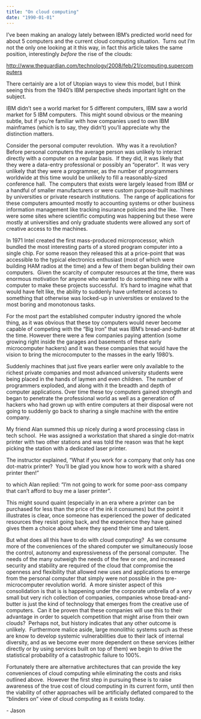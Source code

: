 ```yaml
---
title: "On cloud computing"
date: "1990-01-01"
---
```


<div class="content">
<p>I’ve been making an analogy lately between IBM’s predicted world need for
about 5 computers and the current cloud computing situation.  Turns out I’m
not the only one looking at it this way, in fact this article takes the same
position, interestingly <em>before</em> the rise of the clouds:</p>
<p><a href="http://www.theguardian.com/technology/2008/feb/21/computing.supercomputers" target="_blank"> http://www.theguardian.com/technology/2008/feb/21/computing.supercomputers
</a></p>
<p>There certainly are a lot of Utopian ways to view this model, but I think
seeing this from the 1940’s IBM perspective sheds important light on the
subject.</p>
<p>IBM didn’t see a world market for 5 different computers, IBM saw a world
market for 5 IBM computers.  This might sound obvious or the meaning subtle,
but if you’re familiar with how companies used to own IBM mainframes (which is
to say, they didn’t) you’ll appreciate why the distinction matters.</p>
<p>Consider the personal computer revolution.  Why was it a revolution?  Before
personal computers the average person was unlikely to interact directly with a
computer on a regular basis.  If they did, it was likely that they were a
data-entry professional or possibly an “operator”.  It was very unlikely that
they were a programmer, as the number of programmers worldwide at this time
would be unlikely to fill a reasonably-sized conference hall.  The computers
that exists were largely leased from IBM or a handful of smaller manufacturers
or were custom purpose-built machines by universities or private research
institutions.  The range of applications for these computers amounted mostly
to accounting systems or other business information management like tracking
insurance policies and the like.  There were some sites where scientific
computing was happening but these were mostly at universities and only
graduate students were allowed any sort of creative access to the machines.</p>
<p>In 1971 Intel created the first mass-produced microprocessor, which bundled
the most interesting parts of a stored program computer into a single chip.
For some reason they released this at a price-point that was accessible to the
typical electronics enthusiast (most of which were building HAM radios at the
time) and a few of them began building their own computers.  Given the
scarcity of computer resources at the time, there was enormous motivation for
anyone who wanted to do something new with a computer to make these projects
successful.  It’s hard to imagine what that would have felt like, the ability
to suddenly have unfettered access to something that otherwise was locked-up
in universities or enslaved to the most boring and monotonous tasks.</p>
<p>For the most part the established computer industry ignored the whole thing,
as it was obvious that these toy computers would never become capable of
competing with the “Big Iron” that was IBM’s bread-and-butter at the time.
However there were a few companies paying attention (some growing right inside
the garages and basements of these early microcomputer hackers) and it was
these companies that would have the vision to bring the microcomputer to the
masses in the early 1980’s.</p>
<p>Suddenly machines that just five years earlier were only available to the
richest private companies and most advanced university students were being
placed in the hands of laymen and even children.  The number of programmers
exploded, and along with it the breadth and depth of computer applications.
Over time these toy computers gained strength and began to penetrate the
professional world as well as a generation of hackers who had grown up with
entire computers at their disposal were not going to suddenly go back to
sharing a single machine with the entire company.</p>
<p>My friend Alan summed this up nicely during a word processing class in tech
school.  He was assigned a workstation that shared a single dot-matrix printer
with two other stations and was told the reason was that he kept picking the
station with a dedicated laser printer.</p>
<p>The instructor explained, “What if you work for a company that only has one
dot-matrix printer?  You’ll be glad you know how to work with a shared printer
then!”</p>
<p>to which Alan replied: “I’m not going to work for some poor-ass company that
can’t afford to buy me a laser printer”.</p>
<p>This might sound quaint (especially in an era where a printer can be purchased
for less than the price of the ink it consumes) but the point it illustrates
is clear, once someone has experienced the power of dedicated resources they
resist going back, and the experience they have gained gives them a choice
about where they spend their time and talent.</p>
<p>But what does all this have to do with cloud computing?  As we consume more of
the conveniences of the shared computer we simultaneously loose the control,
autonomy and expressiveness of the personal computer.  The needs of the many
outweigh the needs of the few or one, and increased security and stability are
required of the cloud that compromise the openness and flexibility that
allowed new uses and applications to emerge from the personal computer that
simply were not possible in the pre-microcomputer revolution world.  A more
sinister aspect of this consolidation is that is is happening under the
corporate umbrella of a very small but very rich collection of companies,
companies whose bread-and-butter is just the kind of technology that emerges
from the creative use of computers.  Can it be proven that these companies
will use this to their advantage in order to squelch competition that might
arise from their own clouds?  Perhaps not, but history indicates that any
other outcome is unlikely.  Furthermore malice aside, large monolithic systems
such as these are know to develop systemic vulnerabilities due to their lack
of internal diversity, and as we become ever more dependent on these services
(either directly or by using services built on top of them) we begin to drive
the statistical probability of a catastrophic failure to 100%.</p>
<p>Fortunately there are alternative architectures that can provide the key
conveniences of cloud computing while eliminating the costs and risks outlined
above.  However the first step in pursuing these is to raise awareness of the
true cost of cloud computing in its current form, until then the viability of
other approaches will be artificially deflated compared to the “blinders on”
view of cloud computing as it exists today.</p>
<p>- Jason</p>
</div>
